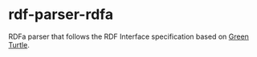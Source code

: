 # rdf-parser-rdfa

RDFa parser that follows the RDF Interface specification based on [Green Turtle](https://github.com/alexmilowski/green-turtle).